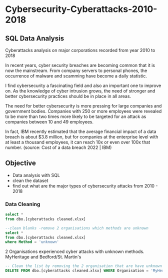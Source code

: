 # Cybersecurity-Cyberattacks-2010-2018
## SQL Data Analysis
Cyberattacks analysis on major corporations recorded from year 2010 to 2018

In recent years, cyber security breaches are becoming common that it is now the mainstream. From company servers to personal phones, the occurrence of malware and scamming have become a daily statistic.

I find cybersecurity a fascinating field and also an important one to improve on. As the knowledge of cyber intrusion grows, the need of stronger and better cybersecurity practices should be in place in all areas.

The need for better cybersecurity is more pressing for large companies and government bodies. Companies with 250 or more employees were revealed to be more than two times more likely to be targeted for an attack as companies between 10 and 49 employees.

In fact, IBM recently estimated that the average financial impact of a data breach is about $3.8 million, but for companies at the enterprise level with at least a thousand employees, it can reach 10x or even over 100x that number. (source: Cost of a data breach 2022 | IBM)

## Objective
- Data analysis with SQL
- clean the dataset
- find out what are the major types of cybersecurity attacks from 2010 - 2018

### Data Cleaning 
```sql
select *
from dbo.[cyberattacks cleaned.xlsx]

--clean blanks -remove 2 organisations which methods are unknown
select *
from dbo.[cyberattacks cleaned.xlsx]
where Method = 'unknown'
```
2 Organisations experienced cyber attacks with unknown methods. MyHeritage and Bedford/St. Martin's

```sql
-- Clean the list by removing the 2 organisation that are have unknown cyberattack methods
DELETE FROM dbo.[cyberattacks cleaned.xlsx] WHERE Organisation = 'MyHeritage' and 'Bedford/St. Martin''s'
```

  
